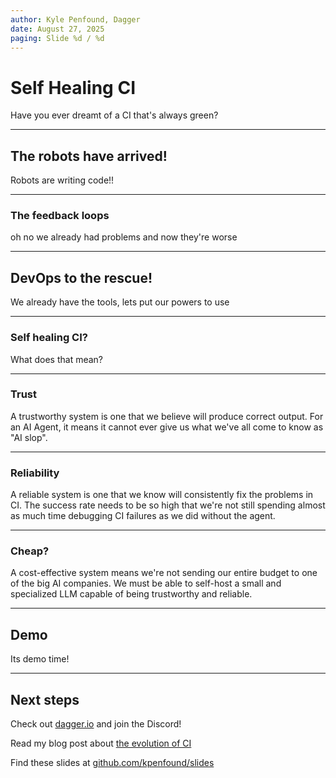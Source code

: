 ```yaml
---
author: Kyle Penfound, Dagger
date: August 27, 2025
paging: Slide %d / %d
---
```


# Self Healing CI

Have you ever dreamt of a CI that's always green?

---

## The robots have arrived!

Robots are writing code!!

---

### The feedback loops

oh no we already had problems and now they're worse

---

## DevOps to the rescue!

We already have the tools, lets put our powers to use

---

### Self healing CI?

What does that mean?

---

### Trust

A trustworthy system is one that we believe will produce correct output. For an AI Agent, it means it cannot ever give us what we've all come to know as "AI slop".

---

### Reliability

A reliable system is one that we know will consistently fix the problems in CI. The success rate needs to be so high that we're not still spending almost as much time debugging CI failures as we did without the agent.

---

### Cheap?

A cost-effective system means we're not sending our entire budget to one of the big AI companies. We must be able to self-host a small and specialized LLM capable of being trustworthy and reliable.

---

## Demo

Its demo time!

---

## Next steps

Check out [dagger.io](https://dagger.io) and join the Discord!

Read my blog post about [the evolution of CI](https://dagger.io/blog/evolution-of-ci)

Find these slides at [github.com/kpenfound/slides](https://github.com/kpenfound/slides)
